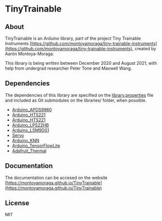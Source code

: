 # TinyTrainable

## About

TinyTrainable is an Arduino library, part of the project Tiny Trainable Instruments [https://github.com/montoyamoraga/tiny-trainable-instruments](https://github.com/montoyamoraga/tiny-trainable-instruments), created by Aarón Montoya-Moraga.

This library is being written between December 2020 and August 2021, with help from undergrad researcher Peter Tone and Maxwell Wang.

## Dependencies

The dependencies of this library are specified on the [library.properties](library.properties) file and included as Git submodules on the libraries/ folder, when possible.

* [Arduino_APDS9960]()
* [Arduino_HTS221]()
* [Arduino_HTS221]()
* [Arduino_LPS22HB]()
* [Arduino_LSM9DS1]()
* [Servo]()
* [Arduino_KNN]()
* [Arduino_TensorFlowLite]()
* [Adafruit_Thermal]()


## Documentation

The documentation can be accesed on the website [https://montoyamoraga.github.io/TinyTrainable](https://montoyamoraga.github.io/TinyTrainable)

## License

MIT
